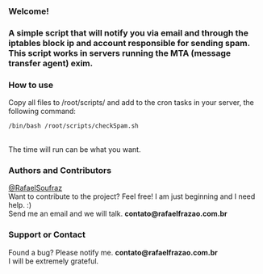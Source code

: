 <h3>Welcome!<h3>
<p>A simple script that will notify you via email and through the iptables block ip and account responsible for sending spam. This script works in servers running the MTA (message transfer agent) exim.</p>

<h3>How to use</h3>
<p>Copy all files to /root/scripts/ and add to the cron tasks in your server, the following command: <pre><code>/bin/bash /root/scripts/checkSpam.sh</code></pre><br>
The time will run can be what you want.</p>

<h3>Authors and Contributors</h3>
<p><a href="http://lmgtfy.com/?q=Rafael+Soufraz" target="blank">@RafaelSoufraz</a>
<br>Want to contribute to the project? Feel free! I am just beginning and I need help. :)<br>  
Send me an email and we will talk. <strong>contato@rafaelfrazao.com.br</strong></p>

<h3>Support or Contact</h3>
<p>Found a bug? Please notify me. <strong>contato@rafaelfrazao.com.br</strong>
<br>I will be extremely grateful.</p>

